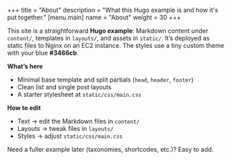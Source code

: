 +++
title = "About"
description = "What this Hugo example is and how it's put together."
[menu.main]
name = "About"
weight = 30
+++

This site is a straightforward **Hugo example**: Markdown content under `content/`, templates in `layouts/`, and assets in `static/`. It’s deployed as static files to Nginx on an EC2 instance. The styles use a tiny custom theme with your blue **#3466cb**.

**What’s here**
- Minimal base template and split partials (`head`, `header`, `footer`)
- Clean list and single post layouts
- A starter stylesheet at `static/css/main.css`

**How to edit**
- Text → edit the Markdown files in `content/`
- Layouts → tweak files in `layouts/`
- Styles → adjust `static/css/main.css`

Need a fuller example later (taxonomies, shortcodes, etc.)? Easy to add.
